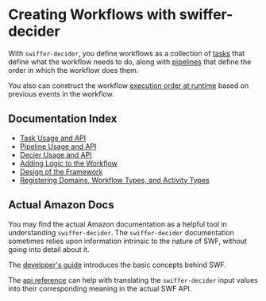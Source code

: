 # Creating Workflows with swiffer-decider

With `swiffer-decider`, you define workflows as a collection of
[tasks](task.md) that define what the workflow needs to do, along with
[pipelines](pipeline.md) that define the order in which the workflow does them.

You also can construct the workflow [execution order at runtime](logic.md)
based on previous events in the workflow.


## Documentation Index

* [Task Usage and API](task.md)
* [Pipeline Usage and API](pipeline.md)
* [Decier Usage and API](decider.md)
* [Adding Logic to the Workflow](logic.md)
* [Design of the Framework](swiffer-design.md)
* [Registering Domains, Workflow Types, and Activity Types](register.md)

## Actual Amazon Docs

You may find the actual Amazon documentation as a helpful tool in understanding
`swiffer-decider`.  The `swiffer-decider` documentation sometimes relies upon
information intrinsic to the nature of SWF, without going into detail about it.

The [developer's guide](http://docs.aws.amazon.com/amazonswf/latest/developerguide/swf-dg-basic.html)
introduces the basic concepts behind SWF.

The [api reference](http://docs.aws.amazon.com/amazonswf/latest/apireference/Welcome.html)
can help with translating the `swiffer-decider` input values into their
corresponding meaning in the actual SWF API.
